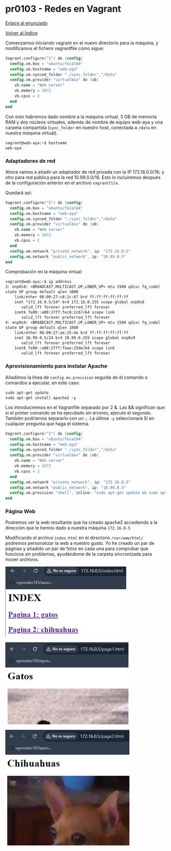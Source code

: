 # pr0103 - Redes en Vagrant

[Enlace al enunciado](https://github.com/vgonzalez165/apuntes_aso/blob/main/ut01/practicas/pr0103.md)

[Volver al Índice](../../index.md)

Comenzamos iniciando vagrant en el nuevo directorio para la máquina, y modificamos el fichero vagrantfile como sigue:
```v
Vagrant.configure("2") do |config|
  config.vm.box = "ubuntu/focal64"
  config.vm.hostname = "web-aya"
  config.vm.synced_folder "./sync_folder","/data"
  config.vm.provider "virtualbox" do |vb|
    vb.name = "Web server"
    vb.memory = 3072 
    vb.cpus = 2
  end
end
```

Con esto habremos dado nombre a la máquina virtual, 3 GB de memoria RAM y dos núcleos virtuales, además de nombre de equipo web-aya y una carpeta compartida (```sync_folder``` en nuestro host, conectada a ```/data``` en nuestra máquina virtual).
```
vagrant@web-aya:~$ hostname
web-aya
```

### Adaptadores de red

Ahora vamos a añadir un adaptador de red privada con la IP 172.16.0.0/16; y otro para red pública para la red 10.99.0.0/16. Esto lo incluiremos después de la configuración anterior en el archivo ```vagrantfile```.

Quedará así:
```v
Vagrant.configure("2") do |config|
  config.vm.box = "ubuntu/focal64"
  config.vm.hostname = "web-aya"
  config.vm.synced_folder "./sync_folder","/data"
  config.vm.provider "virtualbox" do |vb|
    vb.name = "Web server"
    vb.memory = 3072 
    vb.cpus = 2
  end
  config.vm.network "private_network", ip: "172.16.0.5"
  config.vm.network "public_network", ip: "10.99.0.5"
end
```

Comprobación en la máquina virtual:
```
vagrant@web-aya:~$ ip address
3: enp0s8: <BROADCAST,MULTICAST,UP,LOWER_UP> mtu 1500 qdisc fq_codel state UP group default qlen 1000
    link/ether 08:00:27:c8:2c:67 brd ff:ff:ff:ff:ff:ff
    inet *172.16.0.5/24* brd 172.16.0.255 scope global enp0s8
       valid_lft forever preferred_lft forever
    inet6 fe80::a00:27ff:fec8:2c67/64 scope link
       valid_lft forever preferred_lft forever
4: enp0s9: <BROADCAST,MULTICAST,UP,LOWER_UP> mtu 1500 qdisc fq_codel state UP group default qlen 1000
    link/ether 08:00:27:ae:25:de brd ff:ff:ff:ff:ff:ff
    inet 10.99.0.5/24 brd 10.99.0.255 scope global enp0s9
       valid_lft forever preferred_lft forever
    inet6 fe80::a00:27ff:feae:25de/64 scope link
       valid_lft forever preferred_lft forever
```

### Aprovisionamiento para instalar Apache

Añadimos la línea de ```config.mv.provision``` seguida de el comando o comandos a ejecutar, en este caso:

```
sudo apt-get update
sudo apt-get install apache2 -y
```

Los introduciremos en el Vagranfile separado por 2 &. Las && significan que si el primer comando se ha ejecutado sin errores, ejecute el segundo. También podríamos separarlo con un ```;```. La última ```-y``` seleccionará Sí en cualquier pregunta que haga el sistema.
```v
Vagrant.configure("2") do |config|
  config.vm.box = "ubuntu/focal64"
  config.vm.hostname = "web-aya"
  config.vm.synced_folder "./sync_folder","/data"
  config.vm.provider "virtualbox" do |vb|
    vb.name = "Web server"
    vb.memory = 3072 
    vb.cpus = 2
  end
  config.vm.network "private_network", ip: "172.16.0.5"
  config.vm.network "public_network", ip: "10.99.0.5"
  config.vm.provision "shell", inline: "sudo apt-get update && sudo apt-get install apache2 -y"
end
```

### Página Web

Podremos ver la web resultante que ha creado apache2 accediendo a la dirección que le hemos dado a nuestra máquina ```172.16.0.5```

Modificando el archivo ```index.html``` en el directorio ```/var/www/html/``` podremos personalizar la web a nuestro gusto. Yo he creado un par de páginas y añadido un par de fotos en cada una para comprobar que funciona sin problemas, ayudándome de la carpeta sincronizada para mover archivos.

![alt text](image-4.png)

![alt text](image-5.png)

![alt text](image-6.png)